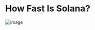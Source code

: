 # How Fast Is Solana?

![image](https://github.com/westonnelson/sol-start/assets/29180454/73a9f60b-5d13-4b99-878f-98faf65dd488)
